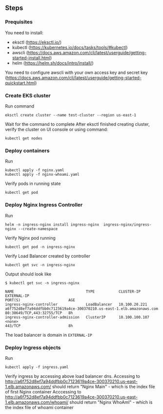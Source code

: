 ## Steps

### Prequisites

You need to install:
- eksctl (https://eksctl.io/)
- kubectl (https://kubernetes.io/docs/tasks/tools/#kubectl)
- awscli (https://docs.aws.amazon.com/cli/latest/userguide/getting-started-install.html)
- helm (https://helm.sh/docs/intro/install/)

You need to configure awscli with your own access key and secret key (https://docs.aws.amazon.com/cli/latest/userguide/getting-started-quickstart.html)

### Create EKS cluster

Run command

```
eksctl create cluster --name test-cluster --region us-east-1
```

Wait for the command to complete
After eksctl finished creating cluster, verify the cluster on UI console or using command:

```
kubectl get nodes
```

### Deploy containers

Run

```
kubectl apply -f nginx.yaml
kubectl apply -f nginx-whoami.yaml
```

Verify pods in running state

```
kubectl get pod
```

### Deploy Nginx Ingress Controller

Run

```
helm -n ingress-nginx install ingress-nginx  ingress-nginx/ingress-nginx --create-namespace
```

Verify Nginx pod running

```
kubectl get pod -n ingress-nginx
```

Verify Load Balancer created by controller

```
kubectl get svc -n ingress-nginx
```

Output should look like

```
$ kubectl get svc -n ingress-nginx                                                                                                                                         

NAME                                 TYPE           CLUSTER-IP       EXTERNAL-IP                                                              PORT(S)                      AGE
ingress-nginx-controller             LoadBalancer   10.100.20.221    a6f752d8ef7a94ddfbb0c7123619a4ce-300370210.us-east-1.elb.amazonaws.com   80:30649/TCP,443:32755/TCP   8h
ingress-nginx-controller-admission   ClusterIP      10.100.100.107   <none>                                                                   443/TCP                      8h
```

The load balancer is domain in `EXTERNAL-IP`

### Deploy Ingress objects

Run

```
kubectl apply -f ingress.yaml
```

Verify ingress by accessing above load balancer dns.
Accessing to http://a6f752d8ef7a94ddfbb0c7123619a4ce-300370210.us-east-1.elb.amazonaws.com/ should return "Nginx Main" - which is the index file of first Nginx container
Acccessing to http://a6f752d8ef7a94ddfbb0c7123619a4ce-300370210.us-east-1.elb.amazonaws.com/whoami/ should return "Nginx WhoAmI" - which is the index file of whoami container


